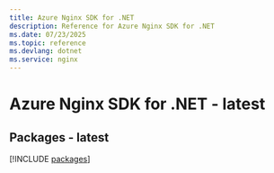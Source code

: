 ```yaml
---
title: Azure Nginx SDK for .NET
description: Reference for Azure Nginx SDK for .NET
ms.date: 07/23/2025
ms.topic: reference
ms.devlang: dotnet
ms.service: nginx
---
```

# Azure Nginx SDK for .NET - latest
## Packages - latest
[!INCLUDE [packages](nginx-index.md)]